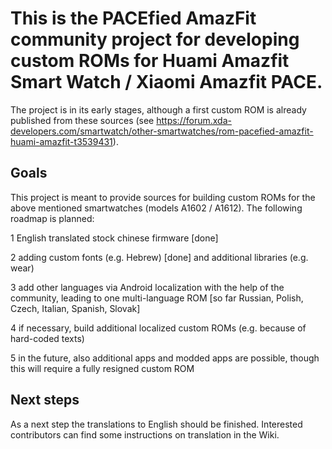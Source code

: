 # This is the PACEfied AmazFit community project for developing custom ROMs for Huami Amazfit Smart Watch / Xiaomi Amazfit PACE.

The project is in its early stages, although a first custom ROM is already published from these sources (see https://forum.xda-developers.com/smartwatch/other-smartwatches/rom-pacefied-amazfit-huami-amazfit-t3539431).

## Goals
This project is meant to provide sources for building custom ROMs for the above mentioned smartwatches (models A1602 / A1612). The following roadmap is planned:

1 English translated stock chinese firmware [done]

2 adding custom fonts (e.g. Hebrew) [done] and additional libraries (e.g. wear)

3 add other languages via Android localization with the help of the community, leading to one multi-language ROM [so far Russian, Polish, Czech, Italian, Spanish, Slovak]

4 if necessary, build additional localized custom ROMs (e.g. because of hard-coded texts)

5 in the future, also additional apps and modded apps are possible, though this will require a fully resigned custom ROM

## Next steps
As a next step the translations to English should be finished. Interested contributors can find some instructions on translation in the Wiki.

